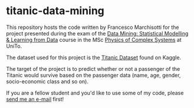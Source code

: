 # titanic-data-mining

This repository hosts the code written by Francesco Marchisotti for the project presented during the exam of the [Data Mining: Statistical Modelling & Learning from Data](https://fisica-sc.campusnet.unito.it/do/storicocorsi.pl/Show?_id=xnou_2324) course in the MSc [Physics of Complex Systems](https://fisica-sc.campusnet.unito.it/do/home.pl) at UniTo.

The dataset used for this project is the [Titanic Dataset](https://www.kaggle.com/datasets/yasserh/titanic-dataset) found on Kaggle.

The target of the project is to predict whether or not a passenger of the Titanic would survive based on the passenger data (name, age, gender, socio-economic class and so on).

If you are a fellow student and you'd like to use some of my code, please [send me an e-mail](mailto:francesco.marchisotti@gmail.com) first!
